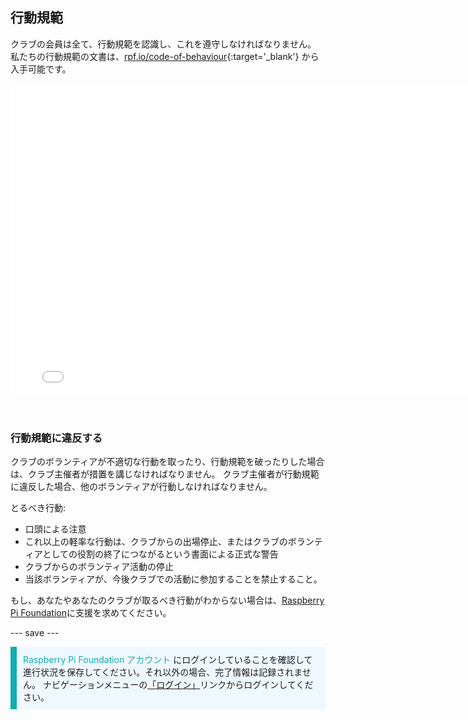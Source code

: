 ## 行動規範

クラブの会員は全て、行動規範を認識し、これを遵守しなければなりません。 私たちの行動規範の文書は、[rpf.io/code-of-behaviour](http://rpf.io/code-of-behaviour){:target='_blank'} から入手可能です。

<embed src="images/Raspberry_Pi_Foundation-safeguarding-code-of-behaviour.pdf" width="790" height="500" 
 type="application/pdf">
  </p> 
  
  <p spaces-before="0">
    <br>
  </p>
<h3 spaces-before="0">
  行動規範に違反する
</h3>

<p spaces-before="0">
  クラブのボランティアが不適切な行動を取ったり、行動規範を破ったりした場合は、クラブ主催者が措置を講じなければなりません。 クラブ主催者が行動規範に違反した場合、他のボランティアが行動しなければなりません。
</p>

<p spaces-before="0">
  とるべき行動:
</p>

<ul>
  <li>
    口頭による注意
  </li>
  <li>
    これ以上の軽率な行動は、クラブからの出場停止、またはクラブのボランティアとしての役割の終了につながるという書面による正式な警告
  </li>
  <li>
    クラブからのボランティア活動の停止
  </li>
  <li>
    当該ボランティアが、今後クラブでの活動に参加することを禁止すること。
  </li>
</ul>

<p spaces-before="0">
  もし、あなたやあなたのクラブが取るべき行動がわからない場合は、<a href="mailto:safeguarding@raspberrypi.org">Raspberry Pi Foundation</a>に支援を求めてください。
</p>

<p spaces-before="0">
  --- save ---
</p>

<p style="border-left: solid; border-width:10px; border-color: #0faeb0; background-color: aliceblue; padding: 10px;">
<span style="color: #0faeb0">Raspberry Pi Foundation アカウント</span> にログインしていることを確認して進行状況を保存してください。それ以外の場合、完了情報は記録されません。 ナビゲーションメニューの<a href="https://my.raspberrypi.org/login">「ログイン」</a>リンクからログインしてください。
</p>
